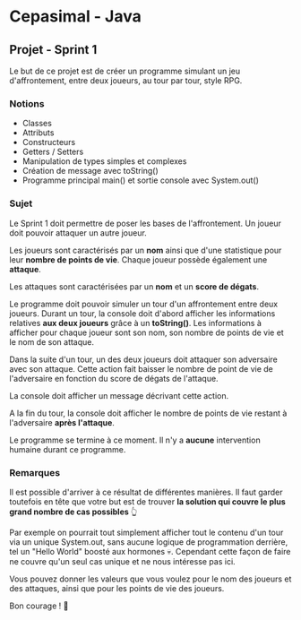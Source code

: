 # Cepasimal - Java
## Projet - Sprint 1
Le but de ce projet est de créer un programme simulant un jeu d'affrontement, entre deux joueurs, au tour par tour, style RPG.

### Notions
+ Classes
+ Attributs
+ Constructeurs
+ Getters / Setters
+ Manipulation de types simples et complexes
+ Création de message avec toString()
+ Programme principal main() et sortie console avec System.out()

### Sujet
Le Sprint 1 doit permettre de poser les bases de l'affrontement. Un joueur doit pouvoir attaquer un autre joueur.

Les joueurs sont caractérisés par un **nom** ainsi que d'une statistique pour leur **nombre de points de vie**. Chaque joueur possède également une **attaque**.

Les attaques sont caractérisées par un **nom** et un **score de dégats**.

Le programme doit pouvoir simuler un tour d'un affrontement entre deux joueurs. Durant un tour, la console doit d'abord afficher les informations relatives **aux deux joueurs** grâce à un **toString()**. Les informations à afficher pour chaque joueur sont son nom, son nombre de points de vie et le nom de son attaque.

Dans la suite d'un tour, un des deux joueurs doit attaquer son adversaire avec son attaque. Cette action fait baisser le nombre de point de vie de l'adversaire en fonction du score de dégats de l'attaque.

La console doit afficher un message décrivant cette action.

A la fin du tour, la console doit afficher le nombre de points de vie restant à l'adversaire **après l'attaque**.

Le programme se termine à ce moment. Il n'y a **aucune** intervention humaine durant ce programme.

### Remarques
Il est possible d'arriver à ce résultat de différentes manières.
Il faut garder toutefois en tête que votre but est de trouver **la solution qui couvre le plus grand nombre de cas possibles** 👆

Par exemple on pourrait tout simplement afficher tout le contenu d'un tour via un unique System.out, sans aucune logique de programmation derrière, tel un "Hello World" boosté aux hormones 💀.
Cependant cette façon de faire ne couvre qu'un seul cas unique et ne nous intéresse pas ici.

Vous pouvez donner les valeurs que vous voulez pour le nom des joueurs et des attaques, ainsi que pour les points de vie des joueurs.

Bon courage ! 🌟
